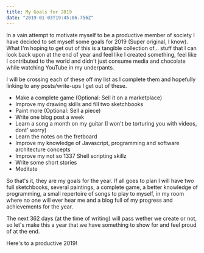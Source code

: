 ```yaml
---
title: My Goals for 2019
date: "2019-01-03T19:45:06.756Z"
---
```


In a vain attempt to motivate myself to be a productive member of society I have decided to set myself some goals for 2019 (Super original, I know). What I'm hoping to get out of this is a tangible collection of... stuff that I can look back upon at the end of year and feel like I created something, feel like I contributed to the world and didn't just consume media and chocolate while watching YouTube in my underpants.

I will be crossing each of these off my list as I complete them and hopefully linking to any posts/write-ups I get out of these.

 - Make a complete game (Optional: Sell it on a marketplace)
 - Improve my drawing skills and fill two sketchbooks
 - Paint more (Optional: Sell a piece)
 - Write one blog post a week
 - Learn a song a month on my guitar (I won't be torturing you with videos, dont' worry)
 - Learn the notes on the fretboard
- Improve my knowledge of Javascript, programming and software architecture concepts
- Improve my not so 1337 Shell scripting skillz
- Write some short stories
- Meditate

So that's it, they are my goals for the year. If all goes to plan I will have two full sketchbooks, several paintings, a complete game, a better knowledge of programming, a small repertoire of songs to play to myself, in my room where no one will ever hear me and a blog full of my progress  and achievements for the year.

The next 362 days (at the time of writing) will pass wether we create or not, so let's make this a year that we have something to show for and feel proud of at the end.

Here's to a productive 2019!